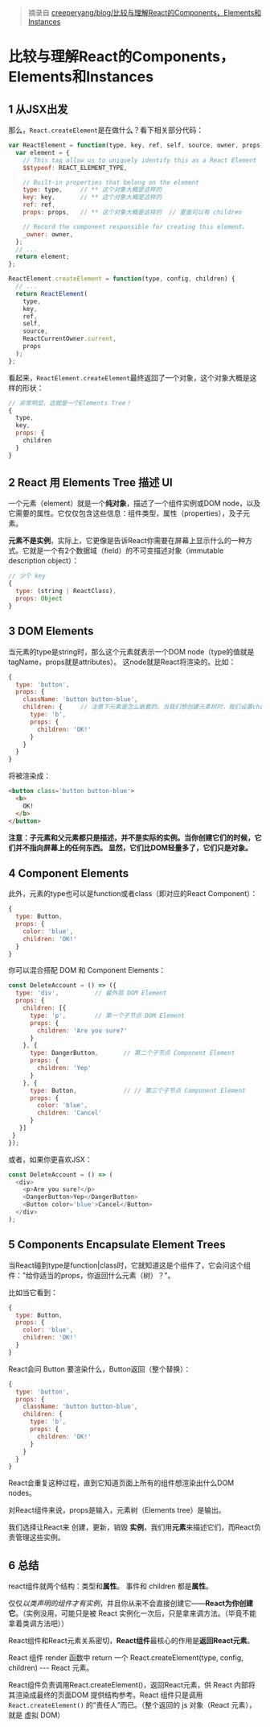 > 摘录自 [creeperyang/blog/比较与理解React的Components，Elements和Instances](https://github.com/creeperyang/blog/issues/30)

# 比较与理解React的Components，Elements和Instances

## 1 从JSX出发

那么，`React.createElement`是在做什么？看下相关部分代码：
```js
var ReactElement = function(type, key, ref, self, source, owner, props) {
  var element = {
    // This tag allow us to uniquely identify this as a React Element
    $$typeof: REACT_ELEMENT_TYPE,

    // Built-in properties that belong on the element
    type: type,     // ** 这个对象大概是这样的
    key: key,       // ** 这个对象大概是这样的
    ref: ref,
    props: props,   // ** 这个对象大概是这样的  // 里面可以有 children

    // Record the component responsible for creating this element.
    _owner: owner,
  };
  // ...
  return element;
};

ReactElement.createElement = function(type, config, children) {
  // ...
  return ReactElement(
    type,
    key,
    ref,
    self,
    source,
    ReactCurrentOwner.current,
    props
  );
};
```
看起来，`ReactElement.createElement`最终返回了一个对象，这个对象大概是这样的形状：

```js
// 非常明显，这就是一个Elements Tree！
{
  type,
  key,
  props: {
    children
  }
}
```

## 2 React 用 Elements Tree 描述 UI

一个元素（element）就是一个**纯对象**，描述了一个组件实例或DOM node，以及它需要的属性。它仅仅包含这些信息：组件类型，属性（properties），及子元素。

**元素不是实例**，实际上，它更像是告诉React你需要在屏幕上显示什么的一种方式。它就是一个有2个数据域（field）的不可变描述对象（immutable description object）：
```js
// 少个 key
{
  type: (string | ReactClass),
  props: Object
}
```

## 3 DOM Elements

当元素的type是string时，那么这个元素就表示一个DOM node（type的值就是tagName，props就是attributes）。 这node就是React将渲染的。比如：

```js
{
  type: 'button',
  props: {
    className: 'button button-blue',
    children: {     // 注意下元素是怎么嵌套的。当我们想创建元素树时，我们设置children属性。
      type: 'b',
      props: {
        children: 'OK!'
      }
    }
  }
}
```
将被渲染成：
```html
<button class='button button-blue'>
  <b>
    OK!
  </b>
</button>
```

**注意：子元素和父元素都只是描述，并不是实际的实例。当你创建它们的时候，它们并不指向屏幕上的任何东西。 显然，它们比DOM轻量多了，它们只是对象。**

## 4 Component Elements

此外，元素的type也可以是function或者class（即对应的React Component）：
```js
{
  type: Button,
  props: {
    color: 'blue',
    children: 'OK!'
  }
}
```

你可以混合搭配 DOM 和 Component Elements：
```js
const DeleteAccount = () => ({
  type: 'div',          // 最外层 DOM Element
  props: {
    children: [{
      type: 'p',        // 第一个子节点 DOM Element
      props: {
        children: 'Are you sure?'
      }
    }, {
      type: DangerButton,       // 第二个子节点 Component Element
      props: {
        children: 'Yep'
      }
    }, {
      type: Button,             // // 第三个子节点 Component Element
      props: {
        color: 'blue',
        children: 'Cancel'
      }
   }]
 }
});
```

或者，如果你更喜欢JSX：
```js
const DeleteAccount = () => (
  <div>
    <p>Are you sure?</p>
    <DangerButton>Yep</DangerButton>
    <Button color='blue'>Cancel</Button>
  </div>
);
```

## 5 Components Encapsulate Element Trees

当React碰到type是function|class时，它就知道这是个组件了，它会问这个组件："给你适当的props，你返回什么元素（树）？"。

比如当它看到：
```js
{
  type: Button,
  props: {
    color: 'blue',
    children: 'OK!'
  }
}
```

React会问 Button 要渲染什么，Button返回（整个替换）：
```js
{
  type: 'button',
  props: {
    className: 'button button-blue',
    children: {
      type: 'b',
      props: {
        children: 'OK!'
      }
    }
  }
}
```
React会重复这种过程，直到它知道页面上所有的组件想渲染出什么DOM nodes。

对React组件来说，props是输入，元素树（Elements tree）是输出。

我们选择让React来 创建，更新，销毁 **实例**，我们用**元素**来描述它们，而React负责管理这些实例。

## 6 总结

react组件就两个结构：类型和**属性**。 事件和 children 都是**属性**。

仅仅*以类声明的组件才有实例*，并且你从来不会直接创建它——**React为你创建它**。（实例没用，可能只是被 React 实例化一次后，只是拿来调方法。（毕竟不能拿着类调方法吧））

React组件和React元素关系密切，**React组件**最核心的作用是**返回React元素**。

React 组件 render 函数中 return 一个 React.createElement(type, config, children) --- React 元素。

React组件负责调用React.createElement()，返回React元素，供 React 内部将其渲染成最终的页面DOM 提供结构参考。React 组件只是调用 `React.createElement()` 的“责任人”而已。（整个返回的 js 对象（React 元素），就是 虚拟 DOM）